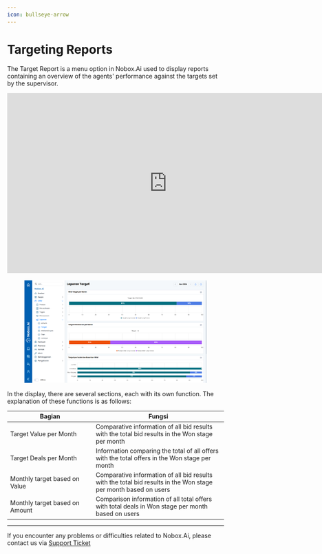 ```yaml
---
icon: bullseye-arrow
---
```


# Targeting Reports

The Target Report is a menu option in Nobox.Ai used to display reports containing an overview of the agents' performance against the targets set by the supervisor.

<iframe width="742" height="418" src="https://www.youtube.com/embed/g9e7vZLtieY/" title="01. Instalasi NoBox Desktop" frameborder="0" allow="accelerometer; autoplay; clipboard-write; encrypted-media; gyroscope; picture-in-picture; web-share" referrerpolicy="strict-origin-when-cross-origin" allowfullscreen></iframe>

<figure><img src="../../.gitbook/assets/2. Laporan Target.png" alt=""><figcaption></figcaption></figure>

In the display, there are several sections, each with its own function. The explanation of these functions is as follows:

<table><thead><tr><th width="185">Bagian</th><th>Fungsi</th></tr></thead><tbody><tr><td>Target Value per Month</td><td>Comparative information of all bid results with the total bid results in the Won stage per month</td></tr><tr><td>Target Deals per Month</td><td>Information comparing the total of all offers with the total offers in the Won stage per month</td></tr><tr><td>Monthly target based on Value</td><td>Comparative information of all bid results with the total bid results in the Won stage per month based on users</td></tr><tr><td>Monthly target based on Amount</td><td>Comparison information of all total offers with total deals in Won stage per month based on users</td></tr></tbody></table>

---

If you encounter any problems or difficulties related to Nobox.Ai, please contact us via [Support Ticket](https://crm.nobox.ai/clients/tickets)
